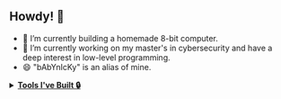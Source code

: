 ## Howdy! 👋
- 🔭 I’m currently building a homemade 8-bit computer.
- 🌱 I’m currently working on my master's in cybersecurity and have a deep interest in low-level programming.
- 😄 "bAbYnIcKy" is an alias of mine.

<details>
<summary><b><u> Tools I've Built 🔒</u></b></summary>

Here are some tools i've built:
- 🔎  [fancy_directory_sort](https://github.com/BelaBartok39/Fancy_CDir): Organize a directory instantly with two different levels of organization.
</details>
